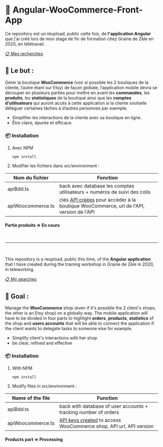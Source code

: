 # :iphone: Angular-WooCommerce-Front-App

Ce repository est un réupload, public cette fois, de **l'application Angular** que j'ai créé lors de mon stage de fin de formation chez Graine de Zèle en 2020, en télétravail.

[:clipboard: Mes recherches](https://start.me/p/nRg0pn/dwwm-stage-cindy)

 ## :round_pushpin: Le but :

Gérer la boutique **WooCommerce** (voir si possible les 2 boutiques de la cliente, l’autre étant sur Etsy) de façon globale, l’application mobile devra se découper en plusieurs parties pour mettre en avant les **commandes**, les **produits**, les **statistiques** de la boutique ainsi que les **comptes d’utilisateurs** qui auront accès à cette application si la cliente souhaite déléguer certaines tâches à d’autres personnes par exemple.

- Simplifier les interactions de la cliente avec sa boutique en ligne. 
- Être claire, épurée et efficace.

###  :package: Installation
1. Avec NPM

    `
    npm install
    `
 

2. Modifier les fichiers dans src/environment :

|Nom du fichier     |Fonction       | 
|-------------------|---------------|
|apiBdd.ts          | back avec database les comptes utilisateurs + numéros de suivi des colis|
|apiWoocommerce.ts  | clés [API créées](https://docs.woocommerce.com/document/woocommerce-rest-api/) pour accéder à la boutique WooCommerce, url de l'API, version de l'API|

#### Partie produits => En cours

&nbsp;

---
&nbsp;


This repository is a reupload, public this time, of the **Angular application** that I have created during the training workshop in Graine de Zèle in 2020, in teleworking.

[:clipboard: My searches](https://start.me/p/nRg0pn/dwwm-stage-cindy)


## :round_pushpin: Goal : 

Manage the **WooCommerce** shop (even if it's possible the 2 client's shops, the other is an Etsy shop) on a globally way. The mobile application will have to be divided in four parts to highlight **orders**, **products**, **statistics** of the shop and **users accounts** that will be able to connect the application if the client wants to delegate tasks to someone else for example.

- Simplify client's interactions with her shop
- be clear, refined and effective

###  :package: Installation
1. With NPM

    `
    npm install
    `
 

2. Modify files in src/environment :

|Name of the file     |Function       | 
|-------------------|---------------|
|apiBdd.ts          | back with database of user accounts + tracking number of orders|
|apiWoocommerce.ts  | [API keys created](https://docs.woocommerce.com/document/woocommerce-rest-api/) to access WooCommerce shop, API url, API version|

#### Products part => Processing
